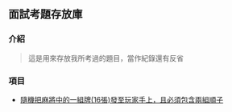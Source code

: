 ## 面試考題存放庫

### 介紹
> 這是用來存放我所考過的題目，當作紀錄還有反省

### 項目
 - [隨機把麻將中的一組牌(16張)發至玩家手上，且必須包含兩組順子](/blob/master/Interview/IGS.Exam/Mahjong/)
 
